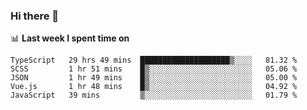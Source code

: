 ### Hi there 👋

<!--
**DBvc/DBvc** is a ✨ _special_ ✨ repository because its `README.md` (this file) appears on your GitHub profile.

Here are some ideas to get you started:

- 🔭 I’m currently working on ...
- 🌱 I’m currently learning ...
- 👯 I’m looking to collaborate on ...
- 🤔 I’m looking for help with ...
- 💬 Ask me about ...
- 📫 How to reach me: ...
- 😄 Pronouns: ...
- ⚡ Fun fact: ...
-->

📊 **Last week I spent time on**
<!--START_SECTION:waka-->
```text
TypeScript   29 hrs 49 mins  ████████████████████▒░░░░   81.32 % 
SCSS         1 hr 51 mins    █▒░░░░░░░░░░░░░░░░░░░░░░░   05.06 % 
JSON         1 hr 49 mins    █▒░░░░░░░░░░░░░░░░░░░░░░░   05.00 % 
Vue.js       1 hr 48 mins    █▒░░░░░░░░░░░░░░░░░░░░░░░   04.92 % 
JavaScript   39 mins         ▒░░░░░░░░░░░░░░░░░░░░░░░░   01.79 % 
```
<!--END_SECTION:waka-->
